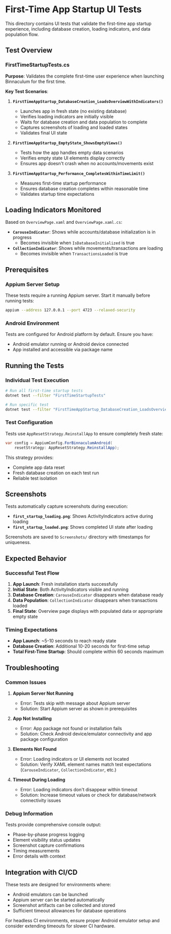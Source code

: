# First-Time App Startup UI Tests

This directory contains UI tests that validate the first-time app startup experience, including database creation, loading indicators, and data population flow.

## Test Overview

### FirstTimeStartupTests.cs

**Purpose**: Validates the complete first-time user experience when launching Binnaculum for the first time.

**Key Test Scenarios**:

1. **`FirstTimeAppStartup_DatabaseCreation_LoadsOverviewWithIndicators()`**
   - Launches app in fresh state (no existing database)
   - Verifies loading indicators are initially visible
   - Waits for database creation and data population to complete
   - Captures screenshots of loading and loaded states
   - Validates final UI state

2. **`FirstTimeAppStartup_EmptyState_ShowsEmptyViews()`**
   - Tests how the app handles empty data scenarios
   - Verifies empty state UI elements display correctly
   - Ensures app doesn't crash when no accounts/movements exist

3. **`FirstTimeAppStartup_Performance_CompletesWithinTimeLimit()`**
   - Measures first-time startup performance
   - Ensures database creation completes within reasonable time
   - Validates startup time expectations

## Loading Indicators Monitored

Based on `OverviewPage.xaml` and `OverviewPage.xaml.cs`:

- **`CarouseIndicator`**: Shows while accounts/database initialization is in progress
  - Becomes invisible when `IsDatabaseInitialized` is true
- **`CollectionIndicator`**: Shows while movements/transactions are loading
  - Becomes invisible when `TransactionsLoaded` is true

## Prerequisites

### Appium Server Setup

These tests require a running Appium server. Start it manually before running tests:

```bash
appium --address 127.0.0.1 --port 4723 --relaxed-security
```

### Android Environment

Tests are configured for Android platform by default. Ensure you have:
- Android emulator running or Android device connected
- App installed and accessible via package name

## Running the Tests

### Individual Test Execution

```bash
# Run all first-time startup tests
dotnet test --filter "FirstTimeStartupTests"

# Run specific test
dotnet test --filter "FirstTimeAppStartup_DatabaseCreation_LoadsOverviewWithIndicators"
```

### Test Configuration

Tests use `AppResetStrategy.ReinstallApp` to ensure completely fresh state:

```csharp
var config = AppiumConfig.ForBinnaculumAndroid(
    resetStrategy: AppResetStrategy.ReinstallApp);
```

This strategy provides:
- Complete app data reset
- Fresh database creation on each test run
- Reliable test isolation

## Screenshots

Tests automatically capture screenshots during execution:

- **`first_startup_loading.png`**: Shows ActivityIndicators active during loading
- **`first_startup_loaded.png`**: Shows completed UI state after loading

Screenshots are saved to `Screenshots/` directory with timestamps for uniqueness.

## Expected Behavior

### Successful Test Flow

1. **App Launch**: Fresh installation starts successfully
2. **Initial State**: Both ActivityIndicators visible and running
3. **Database Creation**: `CarouseIndicator` disappears when database ready
4. **Data Population**: `CollectionIndicator` disappears when transactions loaded
5. **Final State**: Overview page displays with populated data or appropriate empty state

### Timing Expectations

- **App Launch**: ~5-10 seconds to reach ready state
- **Database Creation**: Additional 10-20 seconds for first-time setup
- **Total First-Time Startup**: Should complete within 60 seconds maximum

## Troubleshooting

### Common Issues

1. **Appium Server Not Running**
   - Error: Tests skip with message about Appium server
   - Solution: Start Appium server as shown in prerequisites

2. **App Not Installing**
   - Error: App package not found or installation fails
   - Solution: Check Android device/emulator connectivity and app package configuration

3. **Elements Not Found**
   - Error: Loading indicators or UI elements not located
   - Solution: Verify XAML element names match test expectations (`CarouseIndicator`, `CollectionIndicator`, etc.)

4. **Timeout During Loading**
   - Error: Loading indicators don't disappear within timeout
   - Solution: Increase timeout values or check for database/network connectivity issues

### Debug Information

Tests provide comprehensive console output:
- Phase-by-phase progress logging
- Element visibility status updates
- Screenshot capture confirmations
- Timing measurements
- Error details with context

## Integration with CI/CD

These tests are designed for environments where:
- Android emulators can be launched
- Appium server can be started automatically
- Screenshot artifacts can be collected and stored
- Sufficient timeout allowances for database operations

For headless CI environments, ensure proper Android emulator setup and consider extending timeouts for slower CI hardware.